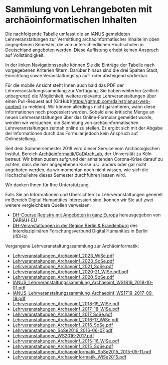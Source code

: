# Sammlung von Lehrangeboten mit archäoinformatischen Inhalten

Die nachfolgende Tabelle umfasst die an IANUS gemeldeten Lehrveranstaltungen zur Vermittlung archäoinformatischer Inhalte im oben angegebenen Semester, die von
unterschiedlichen Hochschulen in Deutschland angeboten werden. Diese Auflistung erhebt keinen Anspruch auf Vollständigkeit.

In der linken Navigationsspalte können Sie die Einträge der Tabelle nach vorgegebenen Kriterien filtern. Darüber hinaus sind die drei Spalten Stadt,
Einrichtung sowie Veranstaltungstyp auf- oder absteigend sortierbar.

Für die mobile Ansicht steht Ihnen auch bald das PDF der Lehrveranstaltungssammlung zur Verfügung. Sie haben weiterhin (zeitlich unbegrenzt) die Möglichkeit,
weitere relevante Lehrveranstaltungen über einen Pull-Request auf [GitHub](https://github.com/dainst/ianus-web-content zu melden). Wir können allerdings nicht
garantieren, wann diese Informationen noch prozessiert werden. Sobald eine kritische Menge an neuen Lehrveranstaltungen über das Online-Formular gemeldet
wurde, werden wir versuchen, die Sammlung von archäoinformatischen Lehrveranstaltungen zeitnah online zu stellen. Es ergibt sich mit der Abgabe der
Informationen durch das Formular jedoch kein Anspruch auf Onlinestellung.

Seit dem Sommersemester 2018 wird dieser Service vom Archäologischen Institut,
Bereich [Archäoinformatik/CoDArchLab](https://archaeologie.phil-fak.uni-koeln.de/institut/fachgebiete/archaeoinformatik), der Universität zu Köln betreut. Wir
bitten zudem aufgrund der anhaltenden Corona-Krise darauf zu achten, dass die hier angegebenen Kurse u.U. anders oder gar nicht angeboten werden, da wir
momentan noch nicht wissen, wie sich die Hochschullehre dieses Semester durchführen lassen wird.

Wir danken Ihnen für Ihre Unterstützung.

Falls Sie an Informationen und Übersichten zu Lehrveranstaltungen generell im Bereich Digital Humantities interessiert sind, können wir Sie auf zwei weitere vergleichbare Quellen verweisen:

- [DH-Course Registry mit Angeboten in ganz Europa](https://dh-registry.de.dariah.eu/) herausgegeben von DARIAH-EU
- [DH-Veranstaltungen in der Region Berlin & Brandenburg](http://www.ifdhberlin.de/lehre/dh-lehrveranstaltungen-in-der-region) des Interdisziplinären Forschungsverbund Digital Humanities in Berlin (ifDHb)


Vergangene Lehrveranstaltungssammlung zur Archäoinformatik:
- [Lehrveranstaltungen_Archaeoinf_2023_WiSe.pdf](https://github.com/dainst/ianus-web-content/lehrangebote/Lehrveranstaltungen_Archaeoinf_2023_WiSe.pdf)
- [Lehrveranstaltungen_Archaeoinf_2023_SoSe.pdf](https://github.com/dainst/ianus-web-content/files/12752831/Lehrveranstaltungen_Archaeoinf_2023_SoSe.pdf)
- [Lehrveranstaltungen_Archaeoinf_2021_SoSe.pdf](https://github.com/dainst/ianus-web-content/files/11040784/Lehrveranstaltungen_Archaeoinf_2021_SoSe.pdf)
- [Lehrveranstaltungen_Archaeoinf_2020-21_WiSe.pdf.pdf](https://github.com/dainst/ianus-web-content/files/11040783/Lehrveranstaltungen_Archaeoinf_2020-21_WiSe.pdf.pdf)
- [Lehrveranstaltungen_Archaeoinf_2020_SoSe.pdf](https://github.com/dainst/ianus-web-content/files/11040782/Lehrveranstaltungen_Archaeoinf_2020_SoSe.pdf)
- [IANUS_Lehrveranstaltungssammlung_Archaeoinf_WS1819_2018-10-01.pdf](https://github.com/dainst/ianus-web-content/files/11040774/IANUS_Lehrveranstaltungssammlung_Archaeoinf_WS1819_2018-10-01.pdf)
- [IANUS_Lehrveranstaltungssammlung_Archaeoinf_WS1718_2017-09-19.pdf](https://github.com/dainst/ianus-web-content/files/11040773/IANUS_Lehrveranstaltungssammlung_Archaeoinf_WS1718_2017-09-19.pdf)
- [Lehrveranstaltungen_Archaeoinf_2018-19_WiSe.pdf](https://github.com/dainst/ianus-web-content/files/11040781/Lehrveranstaltungen_Archaeoinf_2018-19_WiSe.pdf)
- [Lehrveranstaltungen_Archaeoinf_2017-18_WiSe.pdf](https://github.com/dainst/ianus-web-content/files/11040780/Lehrveranstaltungen_Archaeoinf_2017-18_WiSe.pdf)
- [Lehrveranstaltungen_Archaeoinf_2017_SoSe.pdf](https://github.com/dainst/ianus-web-content/files/11040779/Lehrveranstaltungen_Archaeoinf_2017_SoSe.pdf)
- [Lehrveranstaltungen_Archaeoinf_2016-17_WiSe.pdf](https://github.com/dainst/ianus-web-content/files/11040778/Lehrveranstaltungen_Archaeoinf_2016-17_WiSe.pdf)
- [Lehrveranstaltungen_Archaeoinf_2016_SoSe.pdf](https://github.com/dainst/ianus-web-content/files/11040777/Lehrveranstaltungen_Archaeoinf_2016_SoSe.pdf)
- [Lehrveranstaltungen_SoSe2016_2016-06-07.pdf](https://github.com/dainst/ianus-web-content/files/11040788/Lehrveranstaltungen_SoSe2016_2016-06-07.pdf)
- [Lehrveranstaltungen_WS2016-2017.pdf](https://github.com/dainst/ianus-web-content/files/11040789/Lehrveranstaltungen_WS2016-2017.pdf)
- [Lehrveranstaltungen_Archaeoinf_2015-16_WiSe.pdf](https://github.com/dainst/ianus-web-content/files/11040776/Lehrveranstaltungen_Archaeoinf_2015-16_WiSe.pdf)
- [Lehrveranstaltungen_Archaeoinf_2015_SoSe.pdf](https://github.com/dainst/ianus-web-content/files/11040775/Lehrveranstaltungen_Archaeoinf_2015_SoSe.pdf)
- [Lehrveranstaltungen_Archaeoinformatik_SoSe2015_2015-05-11.pdf](https://github.com/dainst/ianus-web-content/files/11040785/Lehrveranstaltungen_Archaeoinformatik_SoSe2015_2015-05-11.pdf)
- [Lehrveranstaltungen_Archaeoinformatik_WiSe2015.pdf](https://github.com/dainst/ianus-web-content/files/11040787/Lehrveranstaltungen_Archaeoinformatik_WiSe2015.pdf)

